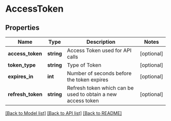 # AccessToken

## Properties
Name | Type | Description | Notes
------------ | ------------- | ------------- | -------------
**access_token** | **string** | Access Token used for API calls | [optional] 
**token_type** | **string** | Type of Token | [optional] 
**expires_in** | **int** | Number of seconds before the token expires | [optional] 
**refresh_token** | **string** | Refresh token which can be used to obtain a new access token | [optional] 

[[Back to Model list]](../README.md#documentation-for-models) [[Back to API list]](../README.md#documentation-for-api-endpoints) [[Back to README]](../README.md)


